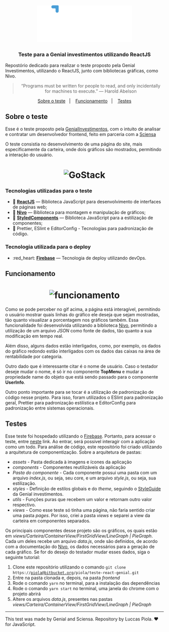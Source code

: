 <h1 align="center">
  <img alt="Genial" title="Genial" src="assets/logo.svg" width="300px" />
</h1>

<h3 align="center">
  Teste para a Genial investimentos utilizando ReactJS
</h3>

<p>Repostório dedicado para realizar o teste proposto pela Genial Investimentos, utilizando o ReactJS, junto com bibliotecas gráficas, como Nivo.</p>

<blockquote align="center">“Programs must be written for people to read, and only incidentally for machines to execute.” ― Harold Abelson</blockquote>

<p align="center">
  <a href="#sobre-o-test">Sobre o teste</a>&nbsp;&nbsp;&nbsp;|&nbsp;&nbsp;&nbsp;
  <a href="#funcionamento">Funcionamento</a>&nbsp;&nbsp;&nbsp;|&nbsp;&nbsp;&nbsp;
  <a href="#tests">Testes</a>
</p>

## Sobre o teste

Esse é o teste proposto pela [GenialInvestimentos](https://www.genialinvestimentos.com.br/), com o intuito de analisar
e contratar um desenvolvedor frontend, feito em parceria com a [Sciensa](http://www.sciensa.com/)

O teste consistia no desenvolvimento de uma página do site, mais especificamente da carteira, onde dois gráficos são
mostrados, permitindo a interação do usuário.

<h1 align="center">
  <img alt="GoStack" title="GoStack" src="githubAssets/test.png" width="700px" />
</h1>

### **Tecnologias utilizadas para o teste**

- :blue_heart: **[ReactJS](https://pt-br.reactjs.org/)** — Biblioteca JavaScript para desenvolvimento de interfaces de páginas web;
- :green_heart: **[Nivo](https://nivo.rocks/)** — Biblioteca para montagem e manipulação de gráficos;
- :purple_heart: **[StyledComponents](https://styled-components.com/)** — Biblioteca JavaScript para a estilização de componentes;
- :yellow_heart: Prettier, ESlint e EditorConfig - Tecnologias para padronização de código.

### **Tecnologia utilizada para o deploy**
- :red_heart: **[Firebase](https://firebase.google.com/?hl=pt)** — Tecnologia de deploy utilizando devOps.

## Funcionamento

<h1 align="center">
  <img alt="funcionamento" title="funcionamento" src="githubAssets/genial.gif" width="300px" />
</h1>

Como se pode perceber no gif acima, a página está interagível, permitindo o usuário mostrar quais linhas do gráfico ele deseja
que sejam mostradas, tão quanto visualizar a porcentagem nos gráficos também. Essa funcionalidade foi desenvolvida utilizando
a biblioteca [Nivo](https://nivo.rocks/), permitindo a utilização de um arquivo _JSON_ como fonte de dados, tão quanto a sua
modificação em tempo real.

Além disso, alguns dados estão interligados, como, por exemplo, os dados do gráfico redondo estão interligados com os dados
das caixas na área de rentabilidade por categoria. 

Outro dado que é interessante citar é o nome de usuário. Caso o testador deseje mudar o nome, é só ir no componente **TopMenu**
e mudar a propriedade name do objeto que está sendo passado para o componente **UserInfo**.

Outro ponto importante para se tocar é a utilização de padronização de código nesse projeto. Para isso, foram utilizados o 
ESlint para padronização geral, Prettier para padronização estilística e EditorConfig para padronização entre sistemas operacionais.

## Testes

Esse teste foi hospedado utilizando o [Firebase](https://firebase.google.com/?hl=pt). Portanto, para acessar o teste, entre 
[neste](https://teste-react-genial.web.app/) link. Ao entrar, será possível interagir com a aplicação como um todo. Para análise
de código, este repositório foi criado utilizando a arquitetura de componentização. Sobre a arquitetura de pastas:

 * *assets* - Pasta dedicada à imagens e ícones da aplicação
 * *components* - Componentes reutilizáveis da aplicação
  * *Pasta do componente* - Cada componente possui uma pasta com um arquivo *index.js*, ou seja, seu core, e um arquivo *style.js*, ou seja, sua estilização.
 * *styles* - Definição de estilos globais e do *theme*, seguindo o [StyleGuide](https://www.figma.com/file/ElHqmAtigycrSuAJokjDgdaY/Aplicativo---Telas-e-Fluxos?node-id=0%3A1) da Genial investimentos.
 * *utils* - Funções puras que recebem um valor e retornam outro valor respectivo.
 * *views* - Como esse teste só tinha uma página, não faria sentido criar uma pasta *pages*. Por isso, criei a pasta *views* e separei a
 view da carteira em componentes separados.

 Os principais componentes desse projeto são os gráficos, os quais estão em *views/Carteira/ContainerView/FirstGridView/LineGraph | PieGraph*. Cada um deles recebe um arquivo *data.js*, onde são definidos, de acordo com a documentação do [Nivo](https://nivo.rocks/), os dados
 necessários para a geração de cada gráfico. Se for do desejo do testador mudar esses dados, siga o seguinte tutorial:

 1. Clone este repositório utilizando o comando <code>git clone https://piola@bitbucket.org/piola/teste-react-genial.git</code>
 2. Entre na pasta clonada e, depois, na pasta *frontend*
 3. Rode o comando <code>yarn</code> no terminal, para a instalação das dependências
 4. Rode o comando <code>yarn start</code> no terminal, uma janela do chrome com o projeto abrirá
 5. Altere os arquivos *data.js*, presentes nas pastas *views/Carteira/ContainerView/FirstGridView/LineGraph | PieGraph*

---

This test was made by Genial and Sciensa. Repository by Luccas Piola. ♥ for JavaScript.